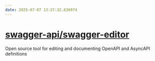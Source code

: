 ```yaml
---
date: 2025-07-07 13:27:32.636974
---
```


# [swagger-api/swagger-editor](https://github.com/swagger-api/swagger-editor)

Open source tool for editing and documenting OpenAPI and AsyncAPI definitions